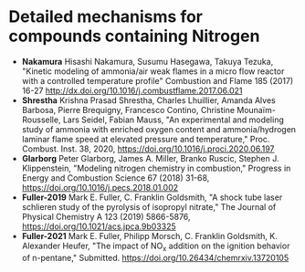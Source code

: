 # Detailed mechanisms for compounds containing Nitrogen

+ **Nakamura** Hisashi Nakamura, Susumu Hasegawa, Takuya Tezuka, "Kinetic modeling of ammonia/air weak flames in a micro flow reactor with a controlled temperature profile" Combustion and Flame 185 (2017) 16-27  http://dx.doi.org/10.1016/j.combustflame.2017.06.021
+ **Shrestha** Krishna Prasad Shrestha, Charles Lhuillier, Amanda Alves Barbosa, Pierre Brequigny, Francesco Contino, Christine Mounaïm-Rousselle, Lars Seidel, Fabian Mauss, "An experimental and modeling study of ammonia with enriched oxygen content and ammonia/hydrogen laminar flame speed at elevated pressure and temperature," Proc. Combust. Inst. 38, 2020, https://doi.org/10.1016/j.proci.2020.06.197
+ **Glarborg** Peter Glarborg, James A. Miller, Branko Ruscic, Stephen J. Klippenstein, "Modeling nitrogen chemistry in combustion," Progress in Energy and Combustion Science 67 (2018) 31-68, https://doi.org/10.1016/j.pecs.2018.01.002
+ **Fuller-2019** Mark E. Fuller, C. Franklin Goldsmith, "A shock tube laser schlieren study of the pyrolysis of isopropyl nitrate," The Journal of Physical Chemistry A 123 (2019) 5866-5876, https://doi.org/10.1021/acs.jpca.9b03325
+ **Fuller-2021** Mark E. Fuller, Philipp Morsch, C. Franklin Goldsmith, K. Alexander Heufer, "The impact of NO<sub>x</sub> addition on the ignition behavior of n-pentane," Submitted. https://doi.org/10.26434/chemrxiv.13720105